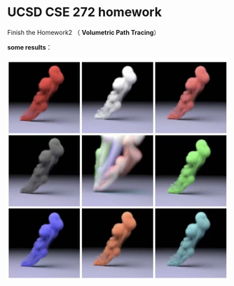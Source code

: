 # UCSD CSE 272 homework
Finish the Homework2 （ **Volumetric Path Tracing**）

**some results**：

![示例图片](exmples/results.jpg)
